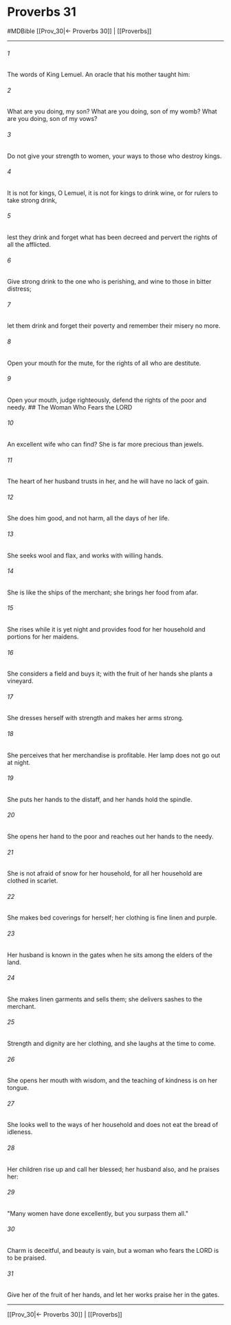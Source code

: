 # Proverbs 31
#MDBible
[[Prov_30|← Proverbs 30]] | [[Proverbs]]

***

###### 1 

The words of King Lemuel. An oracle that his mother taught him: 

###### 2 

What are you doing, my son? What are you doing, son of my womb? What are you doing, son of my vows? 

###### 3 

Do not give your strength to women, your ways to those who destroy kings. 

###### 4 

It is not for kings, O Lemuel, it is not for kings to drink wine, or for rulers to take strong drink, 

###### 5 

lest they drink and forget what has been decreed and pervert the rights of all the afflicted. 

###### 6 

Give strong drink to the one who is perishing, and wine to those in bitter distress; 

###### 7 

let them drink and forget their poverty and remember their misery no more. 

###### 8 

Open your mouth for the mute, for the rights of all who are destitute. 

###### 9 

Open your mouth, judge righteously, defend the rights of the poor and needy. ## The Woman Who Fears the LORD 

###### 10 

An excellent wife who can find? She is far more precious than jewels. 

###### 11 

The heart of her husband trusts in her, and he will have no lack of gain. 

###### 12 

She does him good, and not harm, all the days of her life. 

###### 13 

She seeks wool and flax, and works with willing hands. 

###### 14 

She is like the ships of the merchant; she brings her food from afar. 

###### 15 

She rises while it is yet night and provides food for her household and portions for her maidens. 

###### 16 

She considers a field and buys it; with the fruit of her hands she plants a vineyard. 

###### 17 

She dresses herself with strength and makes her arms strong. 

###### 18 

She perceives that her merchandise is profitable. Her lamp does not go out at night. 

###### 19 

She puts her hands to the distaff, and her hands hold the spindle. 

###### 20 

She opens her hand to the poor and reaches out her hands to the needy. 

###### 21 

She is not afraid of snow for her household, for all her household are clothed in scarlet. 

###### 22 

She makes bed coverings for herself; her clothing is fine linen and purple. 

###### 23 

Her husband is known in the gates when he sits among the elders of the land. 

###### 24 

She makes linen garments and sells them; she delivers sashes to the merchant. 

###### 25 

Strength and dignity are her clothing, and she laughs at the time to come. 

###### 26 

She opens her mouth with wisdom, and the teaching of kindness is on her tongue. 

###### 27 

She looks well to the ways of her household and does not eat the bread of idleness. 

###### 28 

Her children rise up and call her blessed; her husband also, and he praises her: 

###### 29 

"Many women have done excellently, but you surpass them all." 

###### 30 

Charm is deceitful, and beauty is vain, but a woman who fears the LORD is to be praised. 

###### 31 

Give her of the fruit of her hands, and let her works praise her in the gates. 

***

[[Prov_30|← Proverbs 30]] | [[Proverbs]]
